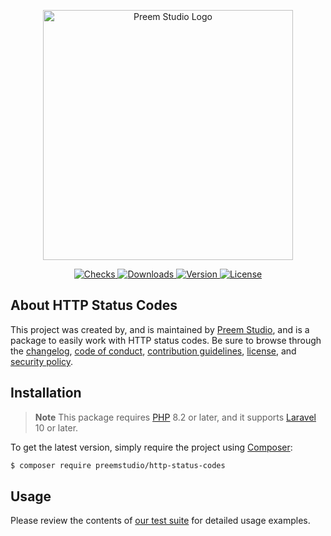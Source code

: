 <p align="center">
    <a href="https://preem.studio" target="_blank">
        <img src="https://raw.githubusercontent.com/PreemStudio/assets/main/logo-text.svg" width="400" alt="Preem Studio Logo" />
    </a>
</p>

<p align="center">
    <a href="https://github.com/PreemStudio/http-status-codes/actions">
        <img src="https://badge.sh/github/check-runs/PreemStudio/http-status-codes" alt="Checks" />
    </a>
    <a href="https://packagist.org/packages/preemstudio/http-status-codes">
        <img src="https://badge.sh/packagist/downloads/PreemStudio/http-status-codes" alt="Downloads" />
    </a>
    <a href="https://packagist.org/packages/preemstudio/http-status-codes">
        <img src="https://badge.sh/packagist/version/PreemStudio/http-status-codes" alt="Version" />
    </a>
    <a href="https://packagist.org/packages/preemstudio/http-status-codes">
        <img src="https://badge.sh/packagist/license/PreemStudio/http-status-codes" alt="License" />
    </a>
</p>

## About HTTP Status Codes

This project was created by, and is maintained by [Preem Studio](https://github.com/PreemStudio), and is a package to easily work with HTTP status codes. Be sure to browse through the [changelog](CHANGELOG.md), [code of conduct](.github/CODE_OF_CONDUCT.md), [contribution guidelines](.github/CONTRIBUTING.md), [license](LICENSE), and [security policy](.github/SECURITY.md).

## Installation

> **Note**
> This package requires [PHP](https://www.php.net/) 8.2 or later, and it supports [Laravel](https://laravel.com/) 10 or later.

To get the latest version, simply require the project using [Composer](https://getcomposer.org/):

```bash
$ composer require preemstudio/http-status-codes
```

## Usage

Please review the contents of [our test suite](/tests) for detailed usage examples.
